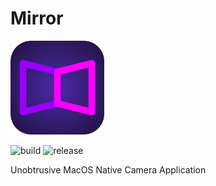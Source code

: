 # Mirror

<img height="150" src="https://github.com/bnidevs/Mirror/blob/main/Mirror/Mirror/Assets.xcassets/AppIcon.appiconset/1024.png">

![build](https://github.com/bnidevs/Mirror/actions/workflows/xcodebuild.yml/badge.svg) ![release](https://github.com/bnidevs/Mirror/actions/workflows/release.yml/badge.svg)

Unobtrusive MacOS Native Camera Application
